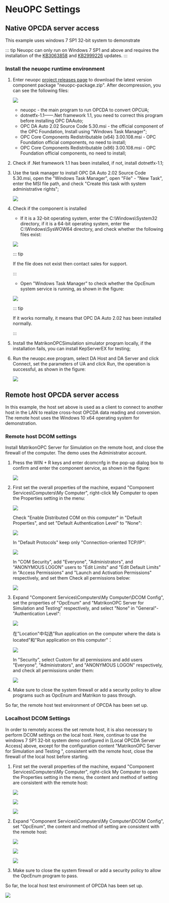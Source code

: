 # NeuOPC Settings

## Native OPCDA server access

This example uses windows 7 SP1 32-bit system to demonstrate

::: tip
Neuopc can only run on Windows 7 SP1 and above and requires the installation of the [KB3063858](https://www.microsoft.com/zh-CN/download/details.aspx?id=47409)  and [KB2999226](https://www.microsoft.com/zh-cn/download/details.aspx?id=49077) updates.
:::

### Install the neuopc runtime environment

1. Enter neuopc [project releases page](https://github.com/neugates/neuopc/releases) to download the latest version component package "neuopc-package.zip". After decompression, you can see the following files:

   ![](assets-opcda/package.png)

   * neuopc - the main program to run OPCDA to convert OPCUA;
   * dotnetfx-1.1——.Net framework 1.1, you need to correct this program before installing OPC DAAuto;
   * OPC DA Auto 2.02 Source Code 5.30.msi - the official component of the OPC Foundation, Install using "Windows Task Manager";
   * OPC Core Components Redistributable (x64) 3.00.108.msi - OPC Foundation official components, no need to install;
   * OPC Core Components Redistributable (x86) 3.00.108.msi - OPC Foundation official components, no need to install;

2. Check if .Net framework 1.1 has been installed, if not, install dotnetfx-1.1;

3. Use the task manager to install OPC DA Auto 2.02 Source Code 5.30.msi, open the "Windows Task Manager", open "File" - "New Task", enter the MSI file path, and check "Create this task with system administrative rights";

   ![](assets-opcda/install-auto.png)

4. Check if the component is installed

   * If it is a 32-bit operating system, enter the C:\Windows\System32 directory, if it is a 64-bit operating system, enter the C:\Windows\SysWOW64 directory, and check whether the following files exist:

   ![](assets-opcda/core-components.png)

   ::: tip

   If the file does not exist then contact sales for support.

   :::

   * Open "Windows Task Manager" to check whether the OpcEnum system service is running, as shown in the figure:

   ![](assets-opcda/opcenum.png)

   ::: tip

   If it works normally, it means that OPC DA Auto 2.02 has been installed normally.

   :::

5. Install the MatrikonOPCSimulation simulator program locally, if the installation fails, you can install KepServerEX for testing;

6. Run the neuopc.exe program, select DA Host and DA Server and click Connect, set the parameters of UA and click Run, the operation is successful, as shown in the figure:

   ![](assets-opcda/local-neuopc.png)

## Remote host OPCDA server access

In this example, the host set above is used as a client to connect to another host in the LAN to realize cross-host OPCDA data reading and conversion. The remote host uses the Windows 10 x64 operating system for demonstration.

### Remote host DCOM settings

Install MatrikonOPC Server for Simulation on the remote host, and close the firewall of the computer. The demo uses the Administrator account.

1. Press the WIN + R keys and enter dcomcnfg in the pop-up dialog box to confirm and enter the component service, as shown in the figure:

   ![](assets-opcda/comcnf.png)

2. First set the overall properties of the machine, expand "Component Services\Computers\My Computer", right-click My Computer to open the Properties setting in the menu:

   ![](assets-opcda/comcnf1.png)

   Check "Enable Distributed COM on this computer" in "Default Properties", and set "Default Authentication Level" to "None":

   ![](assets-opcda/comcnf2.png)

   In "Default Protocols" keep only "Connection-oriented TCP/IP":

   ![](assets-opcda/comcnf3.png)

   In "COM Security", add "Everyone", "Administrators", and "ANONYMOUS LOGON" users to "Edit Limits" and "Edit Default Limits" in "Access Permissions" and "Launch and Activation Permissions" respectively, and set them Check all permissions below:

   ![](assets-opcda/comcnf4.png)

3. Expand "Component Services\Computers\My Computer\DCOM Config", set the properties of "OpcEnum" and "MatrikonOPC Server for Simulation and Testing" respectively, and select "None" in "General"-"Authentication Level":

   ![](assets-opcda/comcnf5.png)

   在"Location"中勾选"Run application on the computer where the data is located"和"Run application on this computer"：

   ![](assets-opcda/comcnf6.png)

   In "Security", select Custom for all permissions and add users "Everyone", "Administrators", and "ANONYMOUS LOGON" respectively, and check all permissions under them:

   ![](assets-opcda/comcnf7.png)

4. Make sure to close the system firewall or add a security policy to allow programs such as OpcEnum and Matrikon to pass through.

So far, the remote host test environment of OPCDA has been set up.

### Localhost DCOM Settings

In order to remotely access the set remote host, it is also necessary to perform DCOM settings on the local host. Here, continue to use the windows 7 SP1 32-bit system demo configured in [Local OPCDA Server Access] above, except for the configuration content "MatrikonOPC Server for Simulation and Testing ", consistent with the remote host, close the firewall of the local host before starting.

1. First set the overall properties of the machine, expand "Component Services\Computers\My Computer", right-click My Computer to open the Properties setting in the menu, the content and method of setting are consistent with the remote host:

   ![](assets-opcda/client-cfg1.png)

   ![](assets-opcda/client-cfg2.png)

   ![](assets-opcda/client-cfg3.png)

2. Expand "Component Services\Computers\My Computer\DCOM Config", set "OpcEnum", the content and method of setting are consistent with the remote host:

   ![](assets-opcda/client-cfg4.png)

   ![](assets-opcda/client-cfg5.png)

   ![](assets-opcda/client-cfg6.png)

3. Make sure to close the system firewall or add a security policy to allow the OpcEnum program to pass.

So far, the local host test environment of OPCDA has been set up.

![](assets-opcda/client-worked.png)

